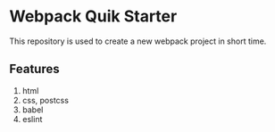 # Webpack Quik Starter

This repository is used to create a new webpack project in short time.

## Features

1. html
2. css, postcss
3. babel
4. eslint